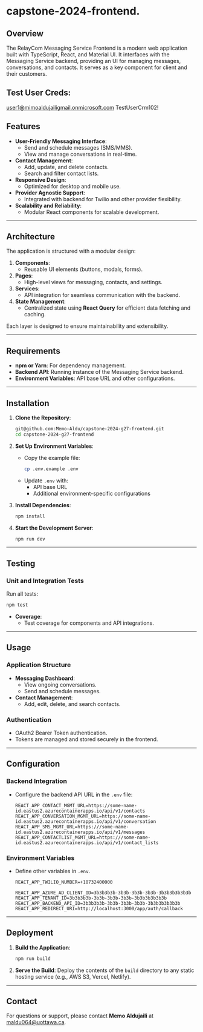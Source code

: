 # capstone-2024-frontend.

## Overview
The RelayCom Messaging Service Frontend is a modern web application built with TypeScript, React, and Material UI. It interfaces with the Messaging Service backend, providing an UI for managing messages, conversations, and contacts. It serves as a key component for client and their customers.

## Test User Creds:
user1@mimoaldujailigmail.onmicrosoft.com
TestUserCrm102!

## Features
- **User-Friendly Messaging Interface**:
  - Send and schedule messages (SMS/MMS).
  - View and manage conversations in real-time.
- **Contact Management**:
  - Add, update, and delete contacts.
  - Search and filter contact lists.
- **Responsive Design**:
  - Optimized for desktop and mobile use.
- **Provider Agnostic Support**:
  - Integrated with backend for Twilio and other provider flexibility.
- **Scalability and Reliability**:
  - Modular React components for scalable development.

---

## Architecture
The application is structured with a modular design:
1. **Components**:
   - Reusable UI elements (buttons, modals, forms).
2. **Pages**:
   - High-level views for messaging, contacts, and settings.
3. **Services**:
   - API integration for seamless communication with the backend.
4. **State Management**:
   - Centralized state using **React Query** for efficient data fetching and caching.

Each layer is designed to ensure maintainability and extensibility.

---

## Requirements
- **npm or Yarn**: For dependency management.
- **Backend API**: Running instance of the Messaging Service backend.
- **Environment Variables**: API base URL and other configurations.

---

## Installation

1. **Clone the Repository**:
   ```bash
   git@github.com:Memo-Aldu/capstone-2024-g27-frontend.git
   cd capstone-2024-g27-frontend
   ```

2. **Set Up Environment Variables**:
   - Copy the example file:
     ```bash
     cp .env.example .env
     ```
   - Update `.env` with:
     - API base URL
     - Additional environment-specific configurations

3. **Install Dependencies**:
   ```bash
   npm install
   ```

4. **Start the Development Server**:
   ```bash
   npm run dev
   ```

---

## Testing

### Unit and Integration Tests
Run all tests:
```bash
npm test
```
- **Coverage**:
  -  Test coverage for components and API integrations.

---

## Usage

### Application Structure
- **Messaging Dashboard**:
  - View ongoing conversations.
  - Send and schedule messages.
- **Contact Management**:
  - Add, edit, delete, and search contacts.

### Authentication
- OAuth2 Bearer Token authentication.
- Tokens are managed and stored securely in the frontend.

---

## Configuration

### Backend Integration
- Configure the backend API URL in the `.env` file:
  ```
  REACT_APP_CONTACT_MGMT_URL=https://some-name-id.eastus2.azurecontainerapps.io/api/v1/contacts
  REACT_APP_CONVERSATION_MGMT_URL=https://some-name-id.eastus2.azurecontainerapps.io/api/v1/conversation
  REACT_APP_SMS_MGMT_URL=https:///some-name-id.eastus2.azurecontainerapps.io/api/v1/messages
  REACT_APP_CONTACTLIST_MGMT_URL=https:///some-name-id.eastus2.azurecontainerapps.io/api/v1/contact_lists
  ```

### Environment Variables
- Define other variables in `.env`.
  ```
  REACT_APP_TWILIO_NUMBER=+18732400000
  
  REACT_APP_AZURE_AD_CLIENT_ID=3b3b3b3b-3b3b-3b3b-3b3b-3b3b3b3b3b3b
  REACT_APP_TENANT_ID=3b3b3b3b-3b3b-3b3b-3b3b-3b3b3b3b3b3b
  REACT_APP_BACKEND_API_ID=3b3b3b3b-3b3b-3b3b-3b3b-3b3b3b3b3b3b
  REACT_APP_REDIRECT_URI=http://localhost:3000/app/auth/callback
  ```

---

## Deployment

1. **Build the Application**:
   ```bash
   npm run build
   ```

2. **Serve the Build**:
   Deploy the contents of the `build` directory to any static hosting service (e.g., AWS S3, Vercel, Netlify).

---

## Contact
For questions or support, please contact **Memo Aldujaili** at [maldu064@uottawa.ca](mailto:maldu064@uottawa.ca).
